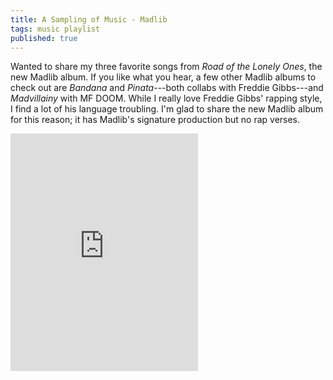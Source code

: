 ```yaml
---
title: A Sampling of Music - Madlib
tags: music playlist
published: true
---
```

Wanted to share my three favorite songs from _Road of the Lonely Ones_, the new Madlib album. If you like what you hear, a few other Madlib albums to check out are _Bandana_ and _Pinata_---both collabs with Freddie Gibbs---and _Madvillainy_ with MF DOOM. While I really love Freddie Gibbs' rapping style, I find a lot of his language troubling. I'm glad to share the new Madlib album for this reason; it has Madlib's signature production but no rap verses.

<iframe src="https://open.spotify.com/embed/playlist/0EphPURo43hS36VGEcO4Xs" width="300" height="380" frameborder="0" allowtransparency="true" allow="encrypted-media"></iframe>